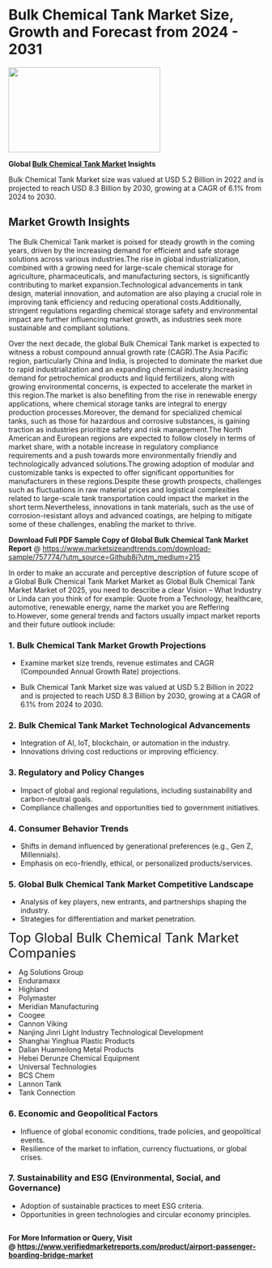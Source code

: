 <H1>Bulk Chemical Tank Market Size, Growth and Forecast from 2024 - 2031</H1><img class="aligncenter size-medium wp-image-584254" src="https://thirdeyenews.in/wp-content/uploads/2024/09/Global-Market-Research-300x168.jpeg" alt="" width="300" height="168" /><p><strong>Global&nbsp;<a href="https://www.marketsizeandtrends.com/download-sample/757774/?utm_source=Github8j?utm_medium=215">Bulk Chemical Tank Market</a> Insights</strong></p><p>Bulk Chemical Tank Market size was valued at USD 5.2 Billion in 2022 and is projected to reach USD 8.3 Billion by 2030, growing at a CAGR of 6.1% from 2024 to 2030.</p><p><h2>Market Growth Insights</h2> <p>The Bulk Chemical Tank market is poised for steady growth in the coming years, driven by the increasing demand for efficient and safe storage solutions across various industries.The rise in global industrialization, combined with a growing need for large-scale chemical storage for agriculture, pharmaceuticals, and manufacturing sectors, is significantly contributing to market expansion.Technological advancements in tank design, material innovation, and automation are also playing a crucial role in improving tank efficiency and reducing operational costs.Additionally, stringent regulations regarding chemical storage safety and environmental impact are further influencing market growth, as industries seek more sustainable and compliant solutions.</p> <p>Over the next decade, the global Bulk Chemical Tank market is expected to witness a robust compound annual growth rate (CAGR).The Asia Pacific region, particularly China and India, is projected to dominate the market due to rapid industrialization and an expanding chemical industry.Increasing demand for petrochemical products and liquid fertilizers, along with growing environmental concerns, is expected to accelerate the market in this region.The market is also benefiting from the rise in renewable energy applications, where chemical storage tanks are integral to energy production processes.Moreover, the demand for specialized chemical tanks, such as those for hazardous and corrosive substances, is gaining traction as industries prioritize safety and risk management.The North American and European regions are expected to follow closely in terms of market share, with a notable increase in regulatory compliance requirements and a push towards more environmentally friendly and technologically advanced solutions.The growing adoption of modular and customizable tanks is expected to offer significant opportunities for manufacturers in these regions.Despite these growth prospects, challenges such as fluctuations in raw material prices and logistical complexities related to large-scale tank transportation could impact the market in the short term.Nevertheless, innovations in tank materials, such as the use of corrosion-resistant alloys and advanced coatings, are helping to mitigate some of these challenges, enabling the market to thrive.<p><span class=""><strong>Download Full PDF Sample Copy of Global Bulk Chemical Tank Market Report</strong> @ <a href="https://www.marketsizeandtrends.com/download-sample/757774/?utm_source=Github8j?utm_medium=215" target="_blank">https://www.marketsizeandtrends.com/download-sample/757774/?utm_source=Github8j?utm_medium=215</a></span></p><p>In order to make an accurate and perceptive description of future scope of a Global&nbsp;Bulk Chemical Tank Market Market as Global&nbsp;Bulk Chemical Tank Market Market of 2025, you need to describe a clear Vision &ndash; What Industry or Linda can you think of for example: Quote from a Technology, healthcare, automotive, renewable energy, name the market you are Reffering to.However, some general trends and factors usually impact market reports and their future outlook include:</p><h3>1.&nbsp;<strong>Bulk Chemical Tank Market Growth Projections</strong></h3><ul><li>Examine market size trends, revenue estimates and CAGR (Compounded Annual Growth Rate) projections.</li><li><p>Bulk Chemical Tank Market size was valued at USD 5.2 Billion in 2022 and is projected to reach USD 8.3 Billion by 2030, growing at a CAGR of 6.1% from 2024 to 2030.</p></li></ul><h3>2.&nbsp;<strong>Bulk Chemical Tank Market Technological Advancements</strong></h3><ul><li>Integration of AI, IoT, blockchain, or automation in the industry.</li><li>Innovations driving cost reductions or improving efficiency.</li></ul><h3>3.&nbsp;<strong>Regulatory and Policy Changes</strong></h3><ul><li>Impact of global and regional regulations, including sustainability and carbon-neutral goals.</li><li>Compliance challenges and opportunities tied to government initiatives.</li></ul><h3>4.&nbsp;<strong>Consumer Behavior Trends</strong></h3><ul><li>Shifts in demand influenced by generational preferences (e.g., Gen Z, Millennials).</li><li>Emphasis on eco-friendly, ethical, or personalized products/services.</li></ul><h3>5.&nbsp;<strong>Global Bulk Chemical Tank Market Competitive Landscape</strong></h3><ul><li>Analysis of key players, new entrants, and partnerships shaping the industry.</li><li>Strategies for differentiation and market penetration.</li></ul><p data-pm-slice="1 1 []"><span style="color: inherit; font-family: inherit; font-size: 25px;">Top Global Bulk Chemical Tank Market Companies</span></p><div class="" data-test-id=""><p><li>Ag Solutions Group</li><li> Enduramaxx</li><li> Highland</li><li> Polymaster</li><li> Meridian Manufacturing</li><li> Coogee</li><li> Cannon Viking</li><li> Nanjing Jinri Light Industry Technological Development</li><li> Shanghai Yinghua Plastic Products</li><li> Dalian Huameilong Metal Products</li><li> Hebei Derunze Chemical Equipment</li><li> Universal Technologies</li><li> BCS Chem</li><li> Lannon Tank</li><li> Tank Connection</li></p></div><h3>6.&nbsp;<strong>Economic and Geopolitical Factors</strong></h3><ul><li>Influence of global economic conditions, trade policies, and geopolitical events.</li><li>Resilience of the market to inflation, currency fluctuations, or global crises.</li></ul><h3>7.&nbsp;<strong>Sustainability and ESG (Environmental, Social, and Governance)</strong></h3><ul><li>Adoption of sustainable practices to meet ESG criteria.</li><li>Opportunities in green technologies and circular economy principles.</li></ul><h2><strong style="font-size: 14px;">For More Information or Query, Visit @&nbsp;</strong><a style="background-color: #ffffff; font-size: 14px;" href="https://www.marketsizeandtrends.com/report/bulk-chemical-tank-market/" target="_blank">https://www.verifiedmarketreports.com/product/airport-passenger-boarding-bridge-market</a></h2>